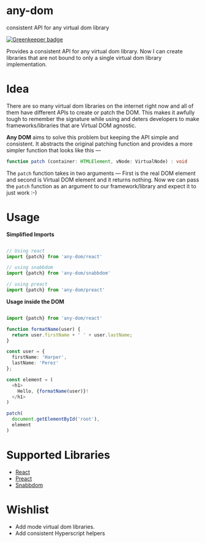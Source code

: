 # any-dom
consistent API for any virtual dom library

[![Greenkeeper badge](https://badges.greenkeeper.io/tusharmath/any-dom.svg)](https://greenkeeper.io/)

Provides a consistent API for any virtual dom library. 
Now I can create libraries that are not bound to only a single virtual dom library implementation.

# Idea

There are so many virtual dom libraries on the internet right now and all of them have different APIs to create or patch the DOM. This makes it awfully tough to remember the signature while using and deters developers to make frameworks/libraries that are Virtual DOM agnostic.

**Any DOM** aims to solve this problem but keeping the API simple and consistent. 
It abstracts the original patching function and provides a more simpler function that looks like this — 

```ts
function patch (container: HTMLElement, vNode: VirtualNode) : void 
``` 

The `patch` function takes in two arguments — First is the real DOM element and second is Virtual DOM element and it returns nothing. Now we can pass the `patch` function as an argument to our framework/library and expect it to just work :-)


# Usage


**Simplified Imports**
```typescript

// Using react
import {patch} from 'any-dom/react'

// using snabbdom
import {patch} from 'any-dom/snabbdom'

// using preact
import {patch} from 'any-dom/preact'

```

**Usage inside the DOM**

```typescript jsx

import {patch} from 'any-dom/react'

function formatName(user) {
  return user.firstName + ' ' + user.lastName;
}

const user = {
  firstName: 'Harper',
  lastName: 'Perez'
};

const element = (
  <h1>
    Hello, {formatName(user)}!
  </h1>
)

patch(
  document.getElementById('root'),
  element  
)
```

# Supported Libraries
- [React]
- [Preact]
- [Snabbdom]


[React]: https://github.com/facebook/react
[Preact]: https://preactjs.com
[Snabbdom]: https://github.com/snabbdom/snabbdom


# Wishlist

- Add mode virtual dom libraries.
- Add consistent Hyperscript helpers 
